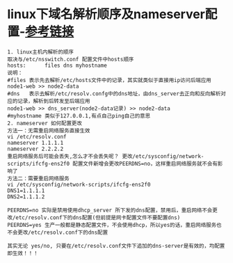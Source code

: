 # linux下域名解析顺序及nameserver配置-[参考链接](https://www.thegeekdiary.com/centos-rhel-dns-servers-in-etcresolv-conf-change-after-a-rebootnetwork-service-restart-how-to-make-them-permanent/)
 ```
 1. linux主机内解析的顺序
 取决与/etc/nsswitch.conf 配置文件中hosts顺序
 hosts:      files dns myhostname   
 说明：
 #files 表示先去解析/etc/hosts文件中的记录，其实就类似于直接用ip访问后端应用
 node1-web >> node2-data
 #dns   表示去解析/etc/resolv.confg中的dns地址，由dns_server去正向和反向解析对应的记录，解析到后转发至后端应用
 node1-web >> dns_server(node2-data记录) >> node2-data
 #myhostname 类似于127.0.0.1,有点自己ping自己的意思
 2. nameserver 如何配置更改
 方法一：无需重启网络服务直接生效
 vi /etc/resolv.conf
 nameserver 1.1.1.1
 nameserver 2.2.2.2
 重启网络服务后可能会丢失,怎么才不会丢失呢？ 更改/etc/sysconfig/network-scripts/ifcfg-ens2f0 配置文件新增会更改PEERDNS=no，这样重启网络服务就不会有影响了
 方法二：需要重启网络服务
 vi /etc/sysconfig/network-scripts/ifcfg-ens2f0
 DNS1=1.1.1.1
 DNS2=1.1.1.2
 
 PEERDNS=no 实际是禁用使用dhcp_server 所下发的dns配置，禁用后，重启网络不会更改/etc/resolv.conf下的dns配置(但前提是网卡配置文件不要配置dns)
 PEERDNS=yes 生产一般都是静态配置文件，不会使用dhcp，所以yes的话，重启网络服务也不会更改/etc/resolv.conf下的dns配置
 
 其实无论 yes/no, 只要在/etc/resolv.conf文件下追加的dns-server是有效的，均配置即生效！！！
 ```
